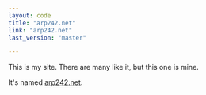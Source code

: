 ```yaml
---
layout: code
title: "arp242.net"
link: "arp242.net"
last_version: "master"

---
```


This is my site. There are many like it, but this one is mine.

It's named [arp242.net](http://arp242.net).
